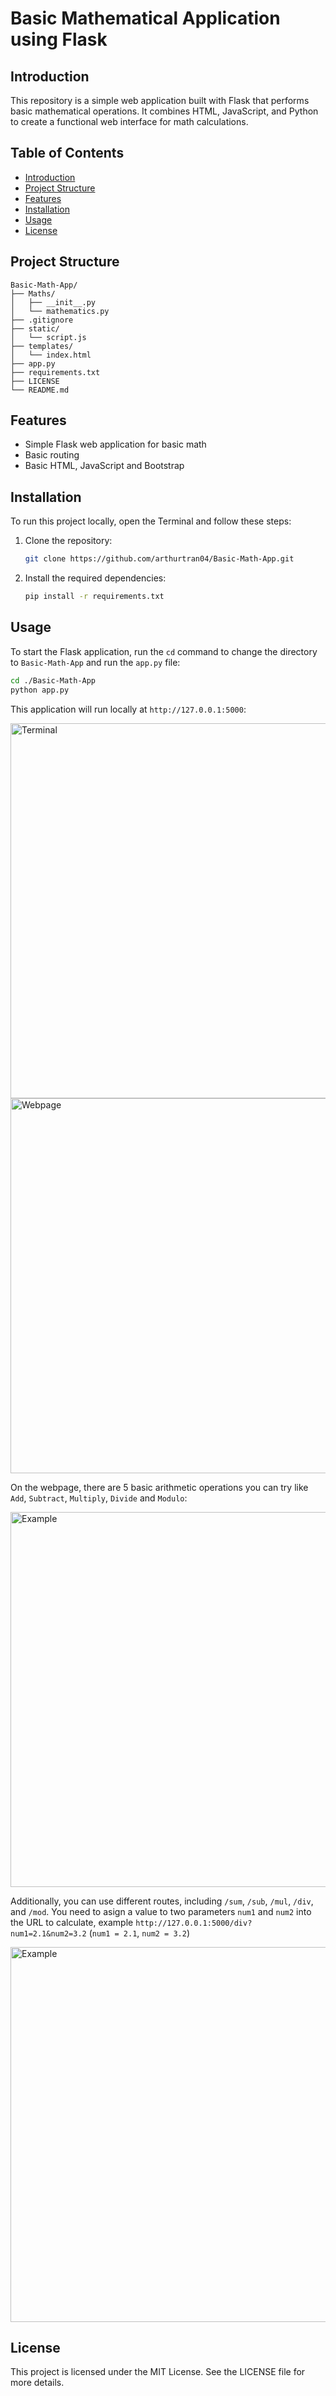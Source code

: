 # Basic Mathematical Application using Flask

## Introduction

This repository is a simple web application built with Flask that performs basic mathematical operations. It combines HTML, JavaScript, and Python to create a functional web interface for math calculations.

## Table of Contents

- [Introduction](#introduction)
- [Project Structure](#project-structure)
- [Features](#features)
- [Installation](#installation)
- [Usage](#usage)
- [License](#license)

## Project Structure

```
Basic-Math-App/
├── Maths/
│   ├── __init__.py
│   └── mathematics.py
├── .gitignore
├── static/
│   └── script.js
├── templates/
│   └── index.html
├── app.py
├── requirements.txt
├── LICENSE
└── README.md
```

## Features

- Simple Flask web application for basic math
- Basic routing
- Basic HTML, JavaScript and Bootstrap

## Installation

To run this project locally, open the Terminal and follow these steps:

1. Clone the repository:

    ```bash
    git clone https://github.com/arthurtran04/Basic-Math-App.git
    ```

5. Install the required dependencies:

    ```bash
    pip install -r requirements.txt
    ```

## Usage

To start the Flask application, run the `cd` command to change the directory to `Basic-Math-App` and run the `app.py` file:

   ```bash
   cd ./Basic-Math-App
   python app.py
   ```
This application will run locally at `http://127.0.0.1:5000`:

<img width="600rem" alt="Terminal" src="https://github.com/user-attachments/assets/e8160f1e-e853-4e60-adba-91c44555ae25" />

<img width="600rem" alt="Webpage" src="https://github.com/user-attachments/assets/2b614832-3549-4e72-8c93-5468c182121f" />

On the webpage, there are 5 basic arithmetic operations you can try like `Add`, `Subtract`, `Multiply`, `Divide` and `Modulo`:

<img width="600rem" alt="Example" src="https://github.com/user-attachments/assets/2e95ab54-9dbb-494e-b25d-2f1dda7f5ec8" />

Additionally, you can use different routes, including `/sum`, `/sub`, `/mul`, `/div`, and `/mod`.
You need to asign a value to two parameters `num1` and `num2` into the URL to calculate, example `http://127.0.0.1:5000/div?num1=2.1&num2=3.2` (`num1 = 2.1`, `num2 = 3.2`)

<img width="600rem" alt="Example" src="https://github.com/user-attachments/assets/d2b03b25-ca64-460e-bea3-c01e4dc6140b" />

## License

This project is licensed under the MIT License. See the LICENSE file for more details.

